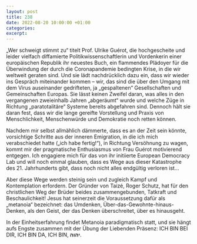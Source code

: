 ```yaml
---
layout: post
title: 238
date: 2022-08-20 10:00:00 +01:00
categories: 
excerpt: 
---
```


„Wer schweigt stimmt zu“ titelt Prof. Ulrike Guérot, die hochgescheite und leider vielfach diffamierte Politikwissenschaftlerin und Vordenkerin einer europäischen Republik ihr neuestes Buch, ein flammendes Plädoyer für die Überwindung der durch die Coronapandemie bedingten Krise, in die wir weltweit geraten sind. Und sie lädt nachdrücklich dazu ein, dass wir wieder ins Gespräch miteinander kommen – wir, das sind die über den Umgang mit dem Virus auseinander gedrifteten, ja „gespaltenen“ Gesellschaften und Gemeinschaften Europas. Sie lässt keinen Zweifel daran, was alles in den vergangenen zweieinhalb Jahren „abgeräumt“ wurde und welche Züge in Richtung „paratotalitäre“ Systeme bereits abgefahren sind. Dennoch hält sie daran fest, dass wir die lange gereifte Vorstellung und Praxis von Menschlichkeit, Menschenwürde und Demokratie noch retten können.

Nachdem mir selbst allmählich dämmerte, dass es an der Zeit sein könnte, vorsichtige Schritte aus der inneren Emigration, in die ich mich verabschiedet hatte („ich habe fertig!“), in Richtung Versöhnung zu wagen, kommt mir der pragmatische Enthusiasmus von Frau Guérot motivierend entgegen. Ich engagiere mich für das von ihr initiierte European Democracy Lab und will noch einmal glauben, dass es Wege aus dieser Katastrophe des 21. Jahrhunderts gibt, dass noch nicht alles endgültig verloren ist…

Aber diese Wege werden steinig sein und zugleich Kampf und Kontemplation erfordern. Der Gründer von Taizé, Roger Schutz, hat für den christlichen Weg der Brüder beides zusammengebunden, Tatkraft und Beschaulichkeit! Jesus hat seinerzeit die Voraussetzung dafür als „metanoia“ bezeichnet: das Umdenken, Über-das-Gewohnte-hinaus-Denken, als den Geist, der das Denken überschreitet, über es hinausgeht.

In der Einheitserfahrung findet Metanoia paradigmatisch statt, und sie hängt aufs Engste zusammen mit der Übung der Liebenden Präsenz: ICH BIN BEI DIR, ICH BIN DA, ICH BIN, **יהוה**.
